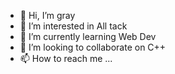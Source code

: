 - 👋 Hi, I’m gray
- 👀 I’m interested in All tack
- 🌱 I’m currently learning Web Dev
- 💞️ I’m looking to collaborate on C++
- 📫 How to reach me ...

<!---
gray-00/gray-00 is a ✨ special ✨ repository because its `README.md` (this file) appears on your GitHub profile.
You can click the Preview link to take a look at your changes.
--->
